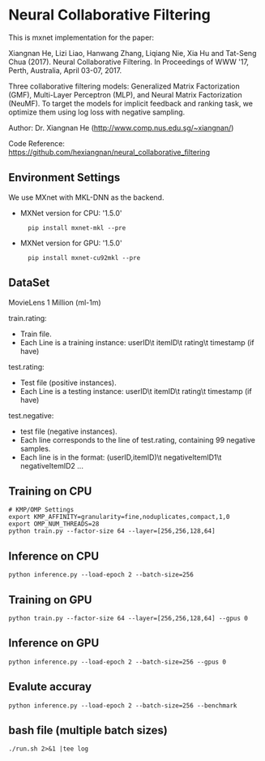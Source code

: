 # Neural Collaborative Filtering
This is mxnet implementation for the paper:

Xiangnan He, Lizi Liao, Hanwang Zhang, Liqiang Nie, Xia Hu and Tat-Seng Chua (2017). Neural Collaborative Filtering. In Proceedings of WWW '17, Perth, Australia, April 03-07, 2017.

Three collaborative filtering models: Generalized Matrix Factorization (GMF), Multi-Layer Perceptron (MLP), and Neural Matrix Factorization (NeuMF). To target the models for implicit feedback and ranking task, we optimize them using log loss with negative sampling.

Author: Dr. Xiangnan He (http://www.comp.nus.edu.sg/~xiangnan/)

Code Reference: https://github.com/hexiangnan/neural_collaborative_filtering

## Environment Settings
We use MXnet with MKL-DNN as the backend.

- MXNet version for CPU: '1.5.0'

        pip install mxnet-mkl --pre
- MXNet version for GPU: '1.5.0' 
        
        pip install mxnet-cu92mkl --pre

## DataSet
MovieLens 1 Million (ml-1m) 

train.rating:
 - Train file.
 - Each Line is a training instance: userID\t itemID\t rating\t timestamp (if have)

test.rating:
- Test file (positive instances).
- Each Line is a testing instance: userID\t itemID\t rating\t timestamp (if have)

test.negative:
- test file (negative instances).
- Each line corresponds to the line of test.rating, containing 99 negative samples.
- Each line is in the format: (userID,itemID)\t negativeItemID1\t negativeItemID2 ...

## Training on CPU
    # KMP/OMP Settings
    export KMP_AFFINITY=granularity=fine,noduplicates,compact,1,0
    export OMP_NUM_THREADS=28
    python train.py --factor-size 64 --layer=[256,256,128,64]

## Inference on CPU
    python inference.py --load-epoch 2 --batch-size=256 

## Training on GPU
    python train.py --factor-size 64 --layer=[256,256,128,64] --gpus 0

## Inference on GPU
    python inference.py --load-epoch 2 --batch-size=256 --gpus 0 

## Evalute accuray
    python inference.py --load-epoch 2 --batch-size=256 --benchmark

## bash file (multiple batch sizes)
    ./run.sh 2>&1 |tee log
